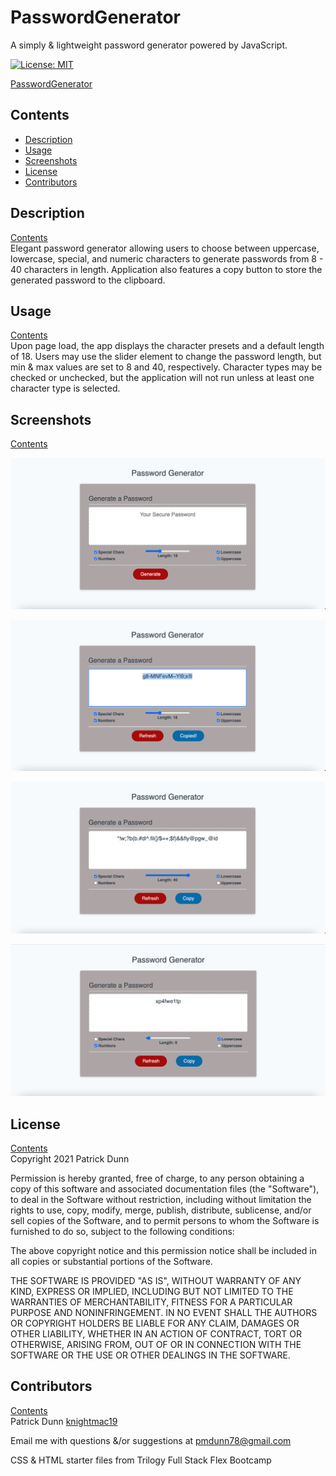 # PasswordGenerator
A simply & lightweight password generator powered by JavaScript. 

[![License: MIT](https://img.shields.io/badge/License-MIT-yellow.svg)](https://opensource.org/licenses/MIT)

[PasswordGenerator](https://knightmac19.github.io/PasswordGenerator/)

## <a name="contents"></a>  Contents
- [Description](#description)
- [Usage](#usage)
- [Screenshots](#screenshots)
- [License](#license)
- [Contributors](#contributors)

## <a name="description"></a> Description 
[Contents](#contents)  
Elegant password generator allowing users to choose between uppercase, lowercase, special, and numeric characters to generate passwords from 8 - 40 characters in length. Application also features a copy button to store the generated password to the clipboard.

## <a name="usage"></a> Usage
[Contents](#contents)  
Upon page load, the app displays the character presets and a default length of 18. Users may use the slider element to change the password length, but min & max values are set to 8 and 40, respectively. Character types may be checked or unchecked, but the application will not run unless at least one character type is selected. 

## <a name="screenshots"></a> Screenshots
[Contents](#contents)  

![passGen1](https://github.com/knightmac19/PasswordGenerator/blob/main/assets/img/passGen1.png)  

![passGen2](https://github.com/knightmac19/PasswordGenerator/blob/main/assets/img/passGen2.png)  

![passGen3](https://github.com/knightmac19/PasswordGenerator/blob/main/assets/img/passGen3.png)  

![passGen4](https://github.com/knightmac19/PasswordGenerator/blob/main/assets/img/passGen4.png)  

## <a name="license"></a> License
[Contents](#contents)  
Copyright 2021 Patrick Dunn

Permission is hereby granted, free of charge, to any person obtaining a copy of this software and associated documentation files (the "Software"), to deal in the Software without restriction, including without limitation the rights to use, copy, modify, merge, publish, distribute, sublicense, and/or sell copies of the Software, and to permit persons to whom the Software is furnished to do so, subject to the following conditions:

The above copyright notice and this permission notice shall be included in all copies or substantial portions of the Software.

THE SOFTWARE IS PROVIDED "AS IS", WITHOUT WARRANTY OF ANY KIND, EXPRESS OR IMPLIED, INCLUDING BUT NOT LIMITED TO THE WARRANTIES OF MERCHANTABILITY, FITNESS FOR A PARTICULAR PURPOSE AND NONINFRINGEMENT. IN NO EVENT SHALL THE AUTHORS OR COPYRIGHT HOLDERS BE LIABLE FOR ANY CLAIM, DAMAGES OR OTHER LIABILITY, WHETHER IN AN ACTION OF CONTRACT, TORT OR OTHERWISE, ARISING FROM, OUT OF OR IN CONNECTION WITH THE SOFTWARE OR THE USE OR OTHER DEALINGS IN THE SOFTWARE.

## <a name="contributors"></a> Contributors
[Contents](#contents)  
Patrick Dunn [knightmac19](https://github.com/knightmac19)

Email me with questions &/or suggestions at [pmdunn78@gmail.com](mailto:pmdunn78@gmail.com)

CSS & HTML starter files from Trilogy Full Stack Flex Bootcamp



